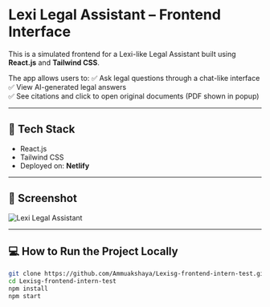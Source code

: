 # Lexi Legal Assistant – Frontend Interface

This is a simulated frontend for a Lexi-like Legal Assistant built using **React.js** and **Tailwind CSS**.

The app allows users to:
✅ Ask legal questions through a chat-like interface  
✅ View AI-generated legal answers  
✅ See citations and click to open original documents (PDF shown in popup)  

---

## 🚀 Tech Stack

- React.js
- Tailwind CSS
- Deployed on: **Netlify**

---

## 📸 Screenshot

![Lexi Legal Assistant](public/lexi-frontend-screenshot.png)

---

## 💻 How to Run the Project Locally

```bash
git clone https://github.com/Ammuakshaya/Lexisg-frontend-intern-test.git
cd Lexisg-frontend-intern-test
npm install
npm start
